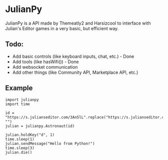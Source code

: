 # JulianPy
JulianPy is a API made by Themeatly2 and Harsizcool to interface with Julian's Editor games in a very basic, but efficient way.

## Todo:
- Add basic controls (like keyboard inputs, chat, etc.) -  Done
- Add tools (like hasWifi()) - Done
- Add websocket communication
- Add other things (like Community API, Marketplace API, etc.)

## Example
```
import julianpy
import time

id = "https://s.julianseditor.com/3An5lL".replace("https://s.julianseditor.com/", "")
julian = julianpy.Astronaut(id)

julian.holdKey("d", 1)
time.sleep(1)
julian.sendMessage("Hello from Python!")
time.sleep(3)
julian.die()

```